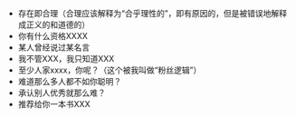 - 存在即合理（合理应该解释为“合乎理性的”，即有原因的，但是被错误地解释成正义的和道德的）
- 你有什么资格XXXX
- 某人曾经说过某名言
- 我不管XXX，我只知道XXX
- 至少人家xxxx，你呢？（这个被我叫做“粉丝逻辑”）
- 难道那么多人都不如你聪明？
- 承认别人优秀就那么难？
- 推荐给你一本书XXX